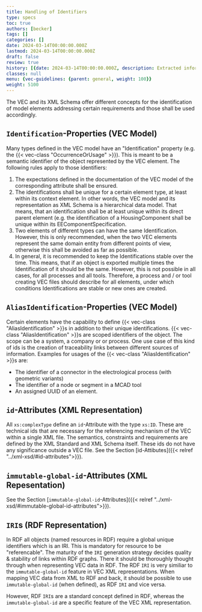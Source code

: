 ```yaml
---
title: Handling of Identifiers
type: specs
toc: true
authors: [becker]
tags: []
categories: []
date: 2024-03-14T00:00:00.000Z
lastmod: 2024-03-14T00:00:00.000Z
draft: false
review: true
history: [{date: 2024-03-14T00:00:00.000Z, description: Extracted information from PSI recommendation and extended it where necesseray., issue: KBLFRM-1191}]
classes: null
menu: {vec-guidelines: {parent: general, weight: 100}}
weight: 5100
---
```


The VEC and its XML Schema offer different concepts for the identification of model
elements addressing certain requirements and those shall be used accordingly.

## `Identification`-Properties (VEC Model)

Many types defined in the VEC model have an "Identification" property (e.g. the {{< vec-class "OccurrenceOrUsage" >}}). 
This is meant to be a semantic identifier of the object represented by the VEC element. The following rules apply to those identifiers:

1.  The expectations defined in the documentation of the VEC model of the
    corresponding attribute shall be ensured.
2.  The identifications shall be unique for a certain element type, at least within its
    context element. In other words, the VEC model and its representation as XML
    Schema is a hierarchical data model. That means, that an identification shall be
    at least unique within its direct parent element (e.g. the identification of a
    HousingComponent shall be unique within its EEComponentSpecification.
3.  Two elements of different types can have the same Identification. However, this
    is only recommended, when the two VEC elements represent the same domain
    entity from different points of view, otherwise this shall be avoided as far as
    possible.
4.  In general, it is recommended to keep the Identifications stable over the time.
    This means, that if an object is exported multiple times the Identification of it
    should be the same. However, this is not possible in all cases, for all processes
    and all tools. Therefore, a process and / or tool creating VEC files should
    describe for all elements, under which conditions Identifications are stable or
    new ones are created.
    
## `AliasIdentification`-Properties (VEC Model)

Certain elements have the capability to define {{< vec-class "AliasIdentification" >}}s in addition to their
unique identifications. {{< vec-class "AliasIdentification" >}}s are scoped identifiers of the object. The scope can be a system, a company
or or process. One use case of this kind of ids is the creation of traceability links between different sources of information. Examples for usages of the {{< vec-class "AliasIdentification" >}}s are:

- The identifier of a connector in the electrological process (with geometric
variants)
- The identifier of a node or segment in a MCAD tool
- An assigned UUID of an element.


## `id`-Attributes (XML Representation)

All `xs:complexType` define an `id`-Attribute with the type `xs:ID`. These are technical ids
that are necessary for the referencing mechanism of the VEC within a single XML file.
The semantics, constraints and requirements are defined by the XML Standard and
XML Schema itself. These ids do not have any significance outside a VEC file. 
See the Section [id-Attibutes]({{< relref  "../xml-xsd/#id-attributes">}}).

## `immutable-global-id`-Attributes (XML Repesentation)

See the Section [`immutable-global-id`-Attributes]({{< relref "../xml-xsd/#immutable-global-id-attributes">}}).

## `IRI`s (RDF Representation)

In RDF all objects (named resources in RDF) require a global unique identifiers which is an IRI. This is mandatory for resource to be "referencable". 
The maturity of the `IRI` generation strategy decides quality & stability of links within RDF graphs. There it should be thoroughly thought through when representing VEC data in RDF. 
The RDF `IRI` is very similiar to the `immutable-global-id` feature in VEC XML representations. When mapping VEC data from XML to RDF and back, it should be possible to use `immutable-global-id` (when defined), as RDF `IRI` and vice versa. 

However, RDF `IRI`s are a standard concept defined in RDF, whereas the `immutable-global-id` are a specific feature of the VEC XML representation. 

